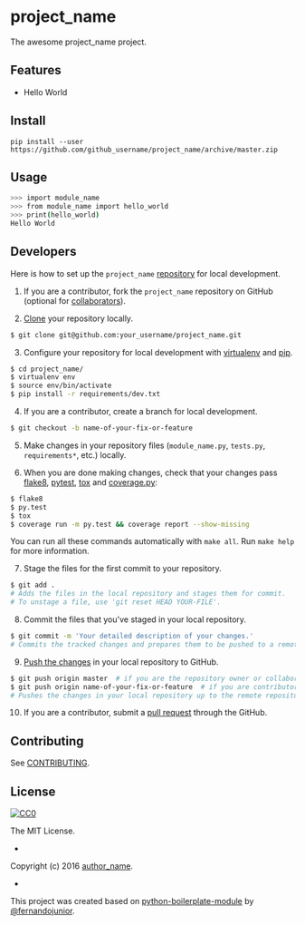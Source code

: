 # project_name

The awesome project_name project.

## Features

* Hello World

## Install

`pip install --user https://github.com/github_username/project_name/archive/master.zip`

[//]: # (If you want to your users install the dist from PYPI using pip see:)
[//]: # (http://python-packaging-user-guide.readthedocs.org/en/latest/distributing/)
[//]: # (http://python-packaging-user-guide.readthedocs.org/en/latest/distributing/#packaging-your-project)
[//]: # (http://python-packaging-user-guide.readthedocs.org/en/latest/distributing/#uploading-your-project-to-pypi)

## Usage

  ```sh
  >>> import module_name
  >>> from module_name import hello_world
  >>> print(hello_world)
  Hello World
  ```

## Developers

Here is how to set up the `project_name` [repository](https://help.github.com/articles/creating-a-new-repository/) for local development.

1. If you are a contributor, fork the `project_name` repository on GitHub (optional for [collaborators](https://help.github.com/articles/permission-levels-for-a-user-account-repository/)).

2. [Clone](https://help.github.com/articles/cloning-a-repository/) your repository locally.

  ```sh
  $ git clone git@github.com:your_username/project_name.git
  ```

3.  Configure your repository for local development with [virtualenv](https://virtualenv.pypa.io/) and [pip](https://pip.pypa.io/).

  ```sh
  $ cd project_name/
  $ virtualenv env
  $ source env/bin/activate
  $ pip install -r requirements/dev.txt
  ```

4. If you are a contributor, create a branch for local development.

  ```sh
  $ git checkout -b name-of-your-fix-or-feature
  ```

5. Make changes in your repository files (`module_name.py`, `tests.py`, `requirements*`, etc.) locally.

6. When you are done making changes, check that your changes pass [flake8](https://flake8.readthedocs.org/), [pytest](http://pytest.org/), [tox](https://tox.readthedocs.org/) and [coverage.py](https://coverage.readthedocs.org/):

  ```sh
  $ flake8
  $ py.test
  $ tox
  $ coverage run -m py.test && coverage report --show-missing
  ```

  You can run all these commands automatically with `make all`. Run `make help` for more information.

7. Stage the files for the first commit to your repository.

  ```sh
  $ git add .
  # Adds the files in the local repository and stages them for commit.
  # To unstage a file, use 'git reset HEAD YOUR-FILE'.
  ```

8. Commit the files that you've staged in your local repository.

  ```sh
  $ git commit -m 'Your detailed description of your changes.'
  # Commits the tracked changes and prepares them to be pushed to a remote repository.
  ```

9. [Push the changes](https://help.github.com/articles/pushing-to-a-remote/) in your local repository to GitHub.

  ```sh
  $ git push origin master  # if you are the repository owner or collaborator
  $ git push origin name-of-your-fix-or-feature  # if you are contributor
  # Pushes the changes in your local repository up to the remote repository
  ```

10. If you are a contributor, submit a [pull request](https://help.github.com/articles/using-pull-requests/) through the GitHub.

## Contributing

See [CONTRIBUTING](/CONTRIBUTING.md).

## License

[![CC0](https://i.creativecommons.org/l/by-nc-sa/4.0/88x31.png)](https://creativecommons.org/licenses/by-nc-sa/4.0/)

The MIT License.

-

Copyright (c) 2016 [author_name](https://github.com/github_username/).

-

This project was created based on [python-boilerplate-module](https://github.com/fernandojunior/python-boilerplate-module) by [@fernandojunior](https://github.com/fernandojunior/).
